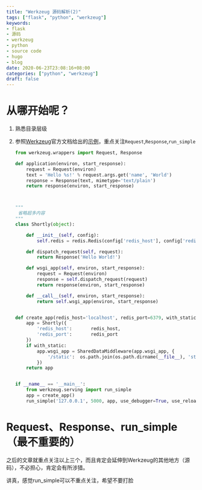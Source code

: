 ```yaml
---
title: "Werkzeug 源码解析(2)"
tags: ["flask", "python", "werkzeug"]
keywords: 
- flask
- 源码
- werkzeug
- python
- source code
- hugo
- blog
date: 2020-06-23T23:08:16+08:00
categories: ["python", "werkzeug"]
draft: false
---
```


# 从哪开始呢？

1. 熟悉目录层级

2. 参照[Werkzeug](https://werkzeug.palletsprojects.com/en/1.0.x/)官方文档给出的[示例](https://werkzeug.palletsprojects.com/en/1.0.x/tutorial/#introducing-shortly)，重点关注`Request`,`Response`,`run_simple`

   ```python
   from werkzeug.wrappers import Request, Response
   
   def application(environ, start_response):
       request = Request(environ)
       text = 'Hello %s!' % request.args.get('name', 'World')
       response = Response(text, mimetype='text/plain')
       return response(environ, start_response)
   
   
   
   """
   	省略超多内容
   """
   class Shortly(object):
   
       def __init__(self, config):
           self.redis = redis.Redis(config['redis_host'], config['redis_port'])
   
       def dispatch_request(self, request):
           return Response('Hello World!')
   
       def wsgi_app(self, environ, start_response):
           request = Request(environ)
           response = self.dispatch_request(request)
           return response(environ, start_response)
   
       def __call__(self, environ, start_response):
           return self.wsgi_app(environ, start_response)
   
   
   def create_app(redis_host='localhost', redis_port=6379, with_static=True):
       app = Shortly({
           'redis_host':       redis_host,
           'redis_port':       redis_port
       })
       if with_static:
           app.wsgi_app = SharedDataMiddleware(app.wsgi_app, {
               '/static':  os.path.join(os.path.dirname(__file__), 'static')
           })
       return app
   
   
   if __name__ == '__main__':
       from werkzeug.serving import run_simple
       app = create_app()
       run_simple('127.0.0.1', 5000, app, use_debugger=True, use_reloader)
   ```





# Request、Response、run_simple（最不重要的）

之后的文章就重点关注以上三个，而且肯定会延伸到Werkzeug的其他地方（源码），不必担心，肯定会有所涉猎。

讲真，感觉run_simple可以不重点关注，希望不要打脸

